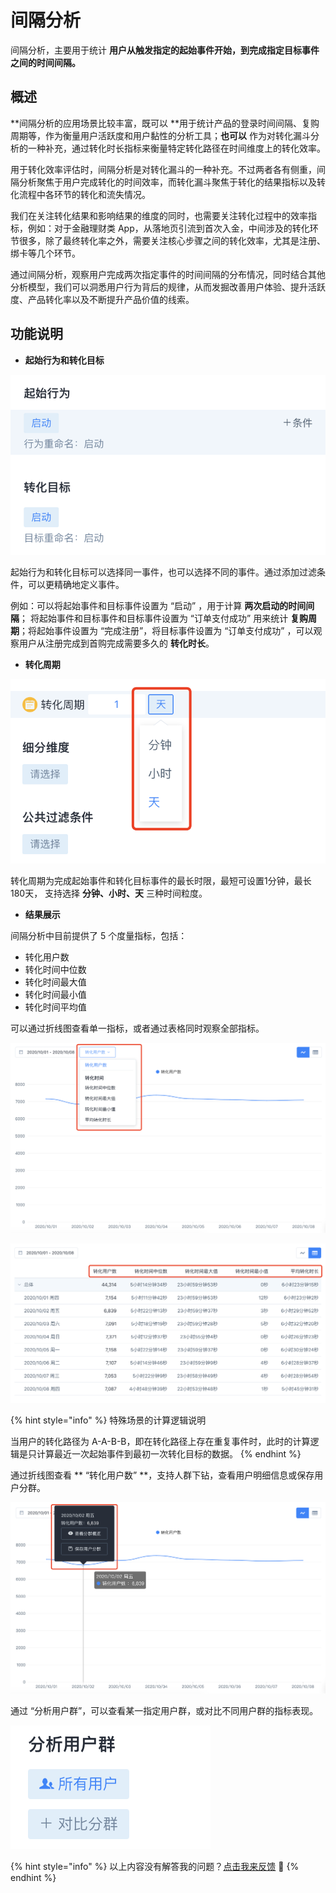 # 间隔分析

间隔分析，主要用于统计 **用户从触发指定的起始事件开始，到完成指定目标事件之间的时间间隔。**

## 概述

**间隔分析的应用场景比较丰富，既可以 **用于统计产品的登录时间间隔、复购周期等，作为衡量用户活跃度和用户黏性的分析工具；**也可以** 作为对转化漏斗分析的一种补充，通过转化时长指标来衡量特定转化路径在时间维度上的转化效率。

用于转化效率评估时，间隔分析是对转化漏斗的一种补充。不过两者各有侧重，间隔分析聚焦于用户完成转化的时间效率，而转化漏斗聚焦于转化的结果指标以及转化流程中各环节的转化和流失情况。

我们在关注转化结果和影响结果的维度的同时，也需要关注转化过程中的效率指标，例如：对于金融理财类 App，从落地页引流到首次入金，中间涉及的转化环节很多，除了最终转化率之外，需要关注核心步骤之间的转化效率，尤其是注册、绑卡等几个环节。

通过间隔分析，观察用户完成两次指定事件的时间间隔的分布情况，同时结合其他分析模型，我们可以洞悉用户行为背后的规律，从而发掘改善用户体验、提升活跃度、产品转化率以及不断提升产品价值的线索。

## 功能说明

* **起始行为和转化目标**

![](<../../.gitbook/assets/image (482).png>)

起始行为和转化目标可以选择同一事件，也可以选择不同的事件。通过添加过滤条件，可以更精确地定义事件。

例如：可以将起始事件和目标事件设置为 “启动” ，用于计算 **两次启动的时间间隔**； 将起始事件和目标事件和目标事件设置为 “订单支付成功” 用来统计 **复购周期**；将起始事件设置为 “完成注册”，将目标事件设置为 “订单支付成功” ，可以观察用户从注册完成到首购完成需要多久的 **转化时长**。

* **转化周期**

![](<../../.gitbook/assets/image (483).png>)

转化周期为完成起始事件和转化目标事件的最长时限，最短可设置1分钟，最长180天， 支持选择 **分钟、小时、天** 三种时间粒度。

* **结果展示**

间隔分析中目前提供了 5 个度量指标，包括： 

* 转化用户数 
* 转化时间中位数 
* 转化时间最大值 
* 转化时间最小值 
* 转化时间平均值

可以通过折线图查看单一指标，或者通过表格同时观察全部指标。

![](<../../.gitbook/assets/image (485).png>)

![](<../../.gitbook/assets/image (484).png>)

{% hint style="info" %}
特殊场景的计算逻辑说明

当用户的转化路径为 A-A-B-B，即在转化路径上存在重复事件时，此时的计算逻辑是只计算最近一次起始事件到最初一次转化目标的数据。
{% endhint %}



通过折线图查看 ** “转化用户数”  **，支持人群下钻，查看用户明细信息或保存用户分群。 

![](<../../.gitbook/assets/image (486).png>)

通过 “分析用户群”，可以查看某一指定用户群，或对比不同用户群的指标表现。

![](<../../.gitbook/assets/image (489).png>)



{% hint style="info" %}
以上内容没有解答我的问题？[点击我来反馈](https://support.qq.com/products/118522/) 🚀
{% endhint %}
